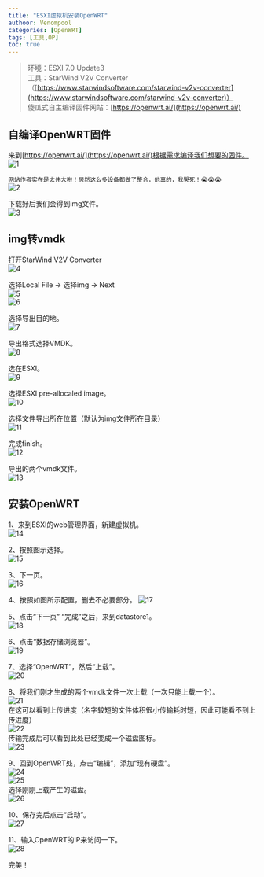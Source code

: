 ```yaml
---
title: "ESXI虚拟机安装OpenWRT"
authoor: Venompool
categories: [OpenWRT]
tags: [工具,OP]
toc: true
---
```


>环境：ESXI 7.0 Update3  
>工具：StarWind V2V Converter （[https://www.starwindsoftware.com/starwind-v2v-converter](https://www.starwindsoftware.com/starwind-v2v-converter)）  
>傻瓜式自主编译固件网站：[https://openwrt.ai/](https://openwrt.ai/)

## 自编译OpenWRT固件

来到[https://openwrt.ai/](https://openwrt.ai/)根据需求编译我们想要的固件。  
![1](https://image.venompool.fun/blog.v.fun/231212/1.png)  
  
`网站作者实在是太伟大啦！居然这么多设备都做了整合，他真的，我哭死！😭😭😭`  
![2](https://image.venompool.fun/blog.v.fun/231212/2.png)  
  
下载好后我们会得到img文件。  
![3](https://image.venompool.fun/blog.v.fun/231212/3.png)  
  
## img转vmdk

打开StarWind V2V Converter  
![4](https://image.venompool.fun/blog.v.fun/231212/4.png)  
  
选择Local File -> 选择img -> Next  
![5](https://image.venompool.fun/blog.v.fun/231212/5.png)  
![6](https://image.venompool.fun/blog.v.fun/231212/6.png)  
  
选择导出目的地。  
![7](https://image.venompool.fun/blog.v.fun/231212/7.png)  
  
导出格式选择VMDK。  
![8](https://image.venompool.fun/blog.v.fun/231212/8.png)  
  
选在ESXI。  
![9](https://image.venompool.fun/blog.v.fun/231212/9.png)  
  
选择ESXI pre-allocaled image。  
![10](https://image.venompool.fun/blog.v.fun/231212/10.png)  
  
选择文件导出所在位置（默认为img文件所在目录）  
![11](https://image.venompool.fun/blog.v.fun/231212/11.png)  
  
完成finish。  
![12](https://image.venompool.fun/blog.v.fun/231212/12.png)  
  
导出的两个vmdk文件。  
![13](https://image.venompool.fun/blog.v.fun/231212/13.png)  
  
## 安装OpenWRT

1、来到ESXI的web管理界面，新建虚拟机。  
![14](https://image.venompool.fun/blog.v.fun/231212/14.png)  
  
2、按照图示选择。  
![15](https://image.venompool.fun/blog.v.fun/231212/15.png)  
  
3、下一页。  
![16](https://image.venompool.fun/blog.v.fun/231212/16.png)  
  
4、按照如图所示配置，删去不必要部分。
![17](https://image.venompool.fun/blog.v.fun/231212/17.png)  
  
5、点击“下一页” “完成”之后，来到datastore1。  
![18](https://image.venompool.fun/blog.v.fun/231212/18.png)  
  
6、点击“数据存储浏览器”。  
![19](https://image.venompool.fun/blog.v.fun/231212/19.png)  
  
7、选择“OpenWRT”，然后“上载”。  
![20](https://image.venompool.fun/blog.v.fun/231212/20.png)  
  
8、将我们刚才生成的两个vmdk文件一次上载（一次只能上载一个）。  
![21](https://image.venompool.fun/blog.v.fun/231212/21.png)  
在这可以看到上传进度（名字较短的文件体积很小传输耗时短，因此可能看不到上传进度）  
![22](https://image.venompool.fun/blog.v.fun/231212/22.png)  
传输完成后可以看到此处已经变成一个磁盘图标。  
![23](https://image.venompool.fun/blog.v.fun/231212/23.png)  
  
9、回到OpenWRT处，点击“编辑”，添加“现有硬盘”。  
![24](https://image.venompool.fun/blog.v.fun/231212/24.png)  
![25](https://image.venompool.fun/blog.v.fun/231212/25.png)  
选择刚刚上载产生的磁盘。  
![26](https://image.venompool.fun/blog.v.fun/231212/26.png)  
  
10、保存完后点击“启动”。  
![27](https://image.venompool.fun/blog.v.fun/231212/27.png)  
  
11、输入OpenWRT的IP来访问一下。  
![28](https://image.venompool.fun/blog.v.fun/231212/28.png)  
  
完美！
  

  
